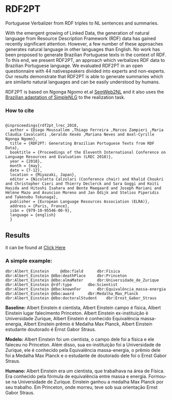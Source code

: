 # RDF2PT

Portuguese Verbalizer from RDF triples to NL sentences and summaries.

With the emergent growing of Linked Data, the generation of natural language from Resource Description Framework (RDF) data has gained recently significant attention. However, a few number of these approaches generates natural language in other languages than English. No work has been proposed to generate Brazilian Portuguese texts in the context of RDF. To this end, we present RDF2PT, an approach which verbalizes RDF data to Brazilian Portuguese language. We evaluated RDF2PT in an open questionnaire with 44 nativespeakers divided into experts and non-experts. Our results demonstrate that RDF2PT is able to generate summaries which are similarto natural languages and can be easily understood by humans.

RDF2PT is based on Ngonga Ngomo et.al <a href="https://github.com/SmartDataAnalytics/SemWeb2NL">SemWeb2NL</a> and it also uses the <a href="https://github.com/rdeoliveira/simplenlg-bp">Brazilian adaptation of SimpleNLG</a> to the realization task.

### How to cite
```Tex

@inproceedings{rdf2pt_lrec_2018,
  author = {Diego Moussallem ,Thiago Ferreira ,Marcos Zampieri ,Maria Cláudia Cavalcanti ,Geraldo Xexéo ,Mariana Neves and Axel-Cyrille Ngonga Ngomo},
  title = {RDF2PT: Generating Brazilian Portuguese Texts from RDF Data},
  booktitle = {Proceedings of the Eleventh International Conference on Language Resources and Evaluation (LREC 2018)},
  year = {2018},
  month = {may},
  date = {7-12},
  location = {Miyazaki, Japan},
  editor = {Nicoletta Calzolari (Conference chair) and Khalid Choukri and Christopher Cieri and Thierry Declerck and Sara Goggi and Koiti Hasida and Hitoshi Isahara and Bente Maegaard and Joseph Mariani and Hélène Mazo and Asuncion Moreno and Jan Odijk and Stelios Piperidis and Takenobu Tokunaga},
  publisher = {European Language Resources Association (ELRA)},
  address = {Paris, France},
  isbn = {979-10-95546-00-9},
  language = {english}
  }
```
## Results

it can be found at <a href="http://tinyurl.com/ya2hm2vr">Click Here</a>


### A simple example: 

```
dbr:Albert_Einstein 	@dbo:field		dbr:Física
dbr:Albert_Einstein	@dbo:deathPlace		dbr:Princeton
dbr:Albert_Einstein	@dbo:almaMater		dbr:Universidade_de_Zurique
dbr:Albert_Einstein	@rdf:type		dbo:Scientist
dbr:Albert_Einstein	@dbo:knownFor		dbr:Equivalência_massa-energia
dbr:Albert_Einstein	@dbo:award		dbr:Medalha_Max_Planck
dbr:Albert_Einstein	@dbo:doctoralStudent	dbr:Ernst_Gabor_Straus
```
	
**Baseline:** Albert Einstein é cientista, Albert Einstein campo é física, Albert Einstein lugar falecimento Princeton. Albert Einstein ex-instituição é Universidade Zurique, Albert Einstein é conhecido Equivalência massa-energia, Albert Einstein prêmio é Medalha Max Planck, Albert Einstein estudante doutorado é Ernst Gabor Straus.

**Modelo:** Albert Einstein foi um cientista, o campo dele foi a física e ele faleceu no Princeton. Além disso, sua ex-instituição foi a Universidade de Zurique, ele é conhecido pela Equivalência massa-energia, o prêmio dele foi a Medalha Max Planck e o estudante de doutorado dele foi o Ernst Gabor Straus.

**Humano:** Albert Einstein era um cientista, que trabalhava na área de Física. Era conhecido pela fórmula de equivalência entre massa e energia. Formou-se na Universidade de Zurique. Einstein ganhou a medalha Max Planck por seu trabalho. Em Princeton, onde morreu, teve sob sua orientação Ernst Gabor Straus.

